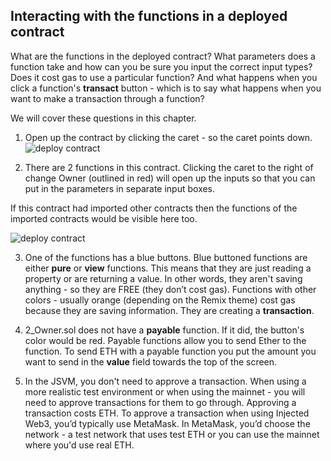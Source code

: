 ## Interacting with the functions in a deployed contract

What are the functions in the deployed contract? What parameters does a function take and how can you be sure you input the correct input types?  Does it cost gas to use a particular function?  And what happens when you click a function's **transact** button - which is to say what happens when you want to make a transaction through a function?

We will cover these questions in this chapter.

1. Open up the contract by clicking the caret - so the caret points down.
![deploy contract](./images/instance.png?raw=true "deployed contract")

2. There are 2 functions in this contract.  Clicking the caret to the right of change Owner (outlined in red) will open up the inputs so that you can put in the parameters in separate input boxes.

If this contract had imported other contracts then the functions of the imported contracts would be visible here too.
   
![deploy contract](./images/deployed_open2.png?raw=true "deployed contract")

3. One of the functions has a blue buttons.  Blue buttoned functions are either  **pure** or **view** functions.  This means that they are just reading a property or are returning a value.  In other words, they aren't saving anything - so they are FREE (they don’t cost gas).  Functions with other colors - usually orange (depending on the Remix theme) cost gas because they are saving information.  They are creating a **transaction**.  

4. 2_Owner.sol does not have a **payable** function.  If it did, the button's color would be red.  Payable functions allow you to send Ether to the function.  To send ETH with a payable function you put the amount you want to send in the **value** field towards the top of the screen.

5. In the JSVM, you don't need to approve a transaction.  When using a more realistic test environment or when using the mainnet - you will need to approve transactions for them to go through. Approving a transaction costs ETH. To approve a transaction when using Injected Web3, you’d typically use MetaMask.  In MetaMask, you’d choose the network - a test network that uses test ETH or you can use the mainnet where you'd use real ETH.
